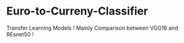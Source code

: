 # Euro-to-Curreny-Classifier
Transfer Learning Models ! Mainly Comparison between VGG16 and REsnet50 !
